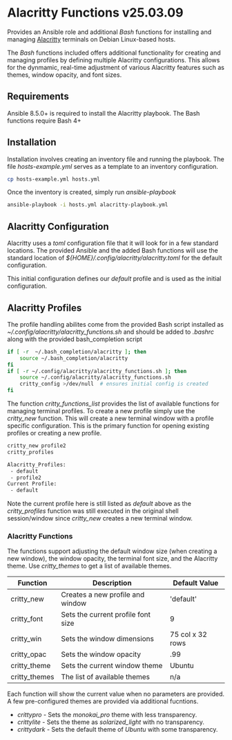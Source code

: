 Alacritty Functions v25.03.09
=============================

Provides an Ansible role and additional *Bash* functions for 
installing and managing [Alacritty](https://github.com/alacritty/alacritty) 
terminals on Debian Linux-based hosts.

The *Bash* functions included offers additional functionality 
for creating and managing profiles by defining multiple Alacritty 
configurations. This allows for the dynmamic, real-time adjustment 
of various Alacritty features such as themes, window opacity, and 
font sizes.

## Requirements

Ansible 8.5.0+ is required to install the Alacritty playbook.
The Bash functions require Bash 4+

## Installation

Installation involves creating an inventory file and running the 
playbook. The file *hosts-example.yml* serves as a template to an 
inventory configuration. 
```sh
cp hosts-example.yml hosts.yml
```

Once the inventory is created, simply run *ansible-playbook*
```sh
ansible-playbook -i hosts.yml alacritty-playbook.yml
```

## Alacritty Configuration

Alacritty uses a *toml* configuration file that it will look
for in a few standard locations. The provided Ansible and the 
added Bash functions will use the standard location of 
*${HOME}/.config/alacritty/alacritty.toml* for the default
configuration. 

This initial configuration defines our *default* profile and 
is used as the initial configuration. 

## Alacritty Profiles

The profile handling abilites come from the provided Bash script 
installed as *~/.config/alacritty/alacritty_functions.sh* and 
should be added to *.bashrc* along with the provided 
bash_completion script
```bash
if [ -r  ~/.bash_completion/alacritty ]; then
    source ~/.bash_completion/alacritty
fi
if [ -r ~/.config/alacritty/alacritty_functions.sh ]; then
    source ~/.config/alacritty/alacritty_functions.sh
    critty_config >/dev/null  # ensures initial config is created
fi
```

The function *critty_functions_list* provides the list of available 
functions for managing terminal profiles. To create a new profile 
simply use the *critty_new* function. This will create a new 
terminal window with a profile specific configuration. This is the 
primary function for opening existing profiles or creating a new 
profile.
```bash
critty_new profile2
critty_profiles

Alacritty_Profiles:
 - default
 - profile2
Current Profile:
 - default
 ```

Note the current profile here is still listed as *default* above as 
the *critty_profiles* function was still executed in the original 
shell session/window since *critty_new* creates a new terminal 
window.

### Alacritty Functions

The functions support adjusting the default window size (when 
creating a new window), the window opacity, the terminal font size, 
and the Alacritty theme. Use *critty_themes* to get a list of 
available themes.

|  Function    |  Description                       |  Default Value  |
|--------------|------------------------------------|-----------------|
| critty_new   | Creates a new profile and window   |   'default'       |
| critty_font  | Sets the current profile font size |     9      |
| critty_win   | Sets the window dimensions         | 75 col x 32 rows |
| critty_opac  | Sets the window opacity            |    .99     |
| critty_theme | Sets the current window theme      |  Ubuntu         |
| critty_themes | The list of available themes      |     n/a         |

Each function will show the current value when no parameters are 
provided. A few pre-configured themes are provided via additional 
fucntions.

- *crittypro*  - Sets the *monokai_pro* theme with less transparency.
- *crittylite* - Sets the theme as *solarized_light* with no transparency.
- *crittydark* - Sets the default theme of *Ubuntu* with some transparency.

